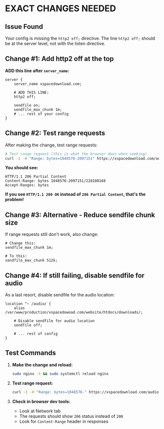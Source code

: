 # EXACT CHANGES NEEDED

## Issue Found
Your config is missing the `http2 off;` directive. The line `http2 off;` should be at the server level, not with the listen directive.

## Change #1: Add http2 off at the top

**ADD this line after `server_name`:**

```nginx
server {
    server_name xspacedownload.com;
    
    # ADD THIS LINE:
    http2 off;
    
    sendfile on;
    sendfile_max_chunk 1m;
    # ... rest of your config
}
```

## Change #2: Test range requests

After making the change, test range requests:

```bash
# Test range request (this is what the browser does when seeking)
curl -I -H "Range: bytes=1048576-2097151" https://xspacedownload.com/audio/1lDxLnrWjwkGm.mp3
```

**You should see:**
```
HTTP/1.1 206 Partial Content
Content-Range: bytes 1048576-2097151/228108168
Accept-Ranges: bytes
```

**If you see `HTTP/1.1 200 OK` instead of `206 Partial Content`, that's the problem!**

## Change #3: Alternative - Reduce sendfile chunk size

If range requests still don't work, also change:

```nginx
# Change this:
sendfile_max_chunk 1m;

# To this:
sendfile_max_chunk 512k;
```

## Change #4: If still failing, disable sendfile for audio

As a last resort, disable sendfile for the audio location:

```nginx
location ^~ /audio/ {
    alias /var/www/production/xspacedowoad.com/website/htdocs/downloads/;
    
    # Disable sendfile for audio location
    sendfile off;
    
    # ... rest of config
}
```

## Test Commands

1. **Make the change and reload:**
   ```bash
   sudo nginx -t && sudo systemctl reload nginx
   ```

2. **Test range request:**
   ```bash
   curl -I -H "Range: bytes=1048576-" https://xspacedownload.com/audio/1lDxLnrWjwkGm.mp3
   ```

3. **Check in browser dev tools:**
   - Look at Network tab
   - The requests should show `206` status instead of `200`
   - Look for `Content-Range` header in responses